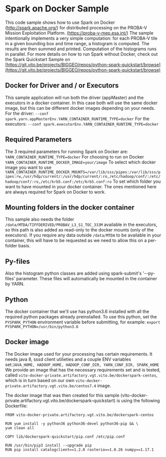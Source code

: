 # Spark on Docker Sample
This code sample shows how to use Spark on Docker (http://spark.apache.org/) for distributed processing on the PROBA-V Mission Exploitation Platform. (https://proba-v-mep.esa.int/)
The sample intentionally implements a very simple computation:
for each PROBA-V tile in a given bounding box and time range, a histogram is computed. The results are then summed and printed. Computation of the histograms runs in parallel. For more details on how to run Spark without Docker, check out the Spark Quickstart Sample on [https://git.vito.be/projects/BIGGEO/repos/python-spark-quickstart/browse](https://git.vito.be/projects/BIGGEO/repos/python-spark-quickstart/browse)

## Docker for Driver and / or Executors
This sample application will run both the driver (appMaster) and the executors in a docker container. In this case both will use the same docker image, but this can be different docker images depending on your needs.
For the driver:
`--conf spark.yarn.appMasterEnv.YARN_CONTAINER_RUNTIME_TYPE=docker`
For the executors:
`--conf spark.executorEnv.YARN_CONTAINER_RUNTIME_TYPE=docker`

## Required Parameters
The 3 required parameters for running Spark on Docker are:
`YARN_CONTAINER_RUNTIME_TYPE=docker` For choosing to run on Docker
`YARN_CONTAINER_RUNTIME_DOCKER_IMAGE=your/image` To select which docker image you want to use
`YARN_CONTAINER_RUNTIME_DOCKER_MOUNTS=/var/lib/sss/pipes:/var/lib/sss/pipes:rw,/usr/hdp/current/:/usr/hdp/current/:ro,/etc/hadoop/conf/:/etc/hadoop/conf/:ro,/etc/krb5.conf:/etc/krb5.conf:ro` To set which folder you want to have mounted in your docker container. The ones mentioned here are always required for Spark on Docker to work.

## Mounting folders in the docker container
This sample also needs the folder `/data/MTDA/TIFFDERIVED/PROBAV_L3_S1_TOC_333M` available in the executors, so this path is also added as read-only to the docker mounts (only of the executors).
If you require any data outside `/data/MTDA` to be available in your container, this will have to be requested as we need to allow this on a per-folder basis.

## Py-files
Also the histogram python classes are added using spark-submit's '--py-files' parameter. These files will automatically be mounted in the container by YARN.

## Python
The docker container that we'll use has python3.6 installed with all the required python packages already preinstalled.
To use this python, set the `PYSPARK_PYTHON` environment variable before submitting, for example:
`export PYSPARK_PYTHON=/usr/bin/python3.6`

## Docker image
The Docker image used for your processing has certain requirements. It needs java 8, sssd client utilieties and a couple ENV variables set:`JAVA_HOME, HADOOP_HOME, HADOOP_CONF_DIR, YARN_CONF_DIR, SPARK_HOME`
We provide an image that has the necessary requirements set and is tested, called `vito-docker-private.artifactory.vgt.vito.be/dockerspark-centos`, which is in turn based on our own `vito-docker-private.artifactory.vgt.vito.be/centos7.4` image.

The docker image that was then created for this sample (vito-docker-private.artifactory.vgt.vito.be/dockerspark-quickstart) is using the following Dockerfile:

```
FROM vito-docker-private.artifactory.vgt.vito.be/dockerspark-centos

RUN yum install -y python36 python36-devel python36-pip && \
yum clean all

COPY lib/dockerspark-quickstart/pip.conf /etc/pip.conf

RUN /usr/bin/pip3 install --upgrade pip
RUN pip install catalogclient==1.2.0 rasterio==1.0.26 numpy==1.17.1
```
